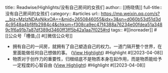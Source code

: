 title:: Readwise/Highlights/没有自己房间的女孩们
author:: [[杨晓倩]]
full-title:: 没有自己房间的女孩们
category:: #articles
url:: https://mp.weixin.qq.com/s?__biz=MzIzNDAxNjkxOA==&mid=2650846055&idx=3&sn=d060b53d51d3d4c9548a4bf8fb2984c4&chksm=f308ca9ec47f4388a76234e00fdea51a3489c1f6a91b7a87df389d3460ff3ff5b42a1aa7f025#rd
tags:: #[[inoreader]] #[[公众号「槽值」]] #[[微信公众号]]

- 拥有自己的一间房，就拥有了自己塑造自己的权力。一道门隔开整个世界，在里面能做任何自己想做的事。 ([View Highlight](https://read.readwise.io/read/01gxg6yh5nwn2802pkm6mm1799)) #Highlight #[[2023-04-08]]
- 物质对于创作力的重要性，归根结底不是物质本身在起作用，而是物质能给予一定程度的心智自由 ([View Highlight](https://read.readwise.io/read/01gxg6yqhzbyc6983abd7wezs6)) #Highlight #[[2023-04-08]]